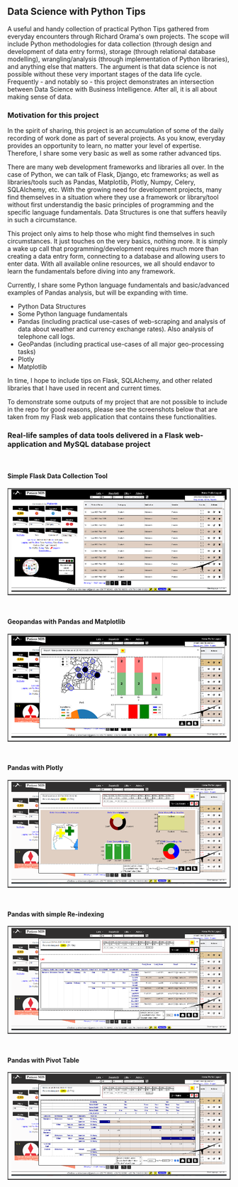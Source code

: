 ## Data Science with Python Tips
A useful and handy collection of practical Python Tips gathered from everyday encounters through Richard Orama's own projects. The scope will include Python methodologies for data collection (through design and development of data entry forms), storage (through relational database modelling), wrangling/analysis (through implementation of Python libraries), and anything else that matters. The argument is that data science is not possible without these very important stages of the data life cycle. Frequently - and notably so - this project demonstrates an intersection between Data Science with Business Intelligence. After all, it is all about making sense of data.

### Motivation for this project
In the spirit of sharing, this project is an accumulation of some of the daily recording of work done as part of several projects. As you know, everyday provides an opportunity to learn, no matter your level of expertise. Therefore, I share some very basic as well as some rather advanced tips.

There are many web development frameworks and libraries all over. In the case of Python, we can talk of Flask, Django, etc frameworks; as well as libraries/tools such as Pandas, Matplotlib, Plotly, Numpy, Celery, SQLAlchemy, etc. With the growing need for development projects, many find themselves in a situation where they use a framework or library/tool without first understandig the basic principles of programming and the specific language fundamentals. Data Structures is one that suffers heavily in such a circumstance.

This project only aims to help those who might find themselves in such circumstances. It just touches on the very basics, nothing more. It is simply a wake up call that programming/development requires much more than creating a data entry form, connecting to a database and allowing users to enter data. With all available online resources, we all should endavor to learn the fundamentals before diving into any framework.

Currently, I share some Python language fundamentals and basic/advanced examples of Pandas analysis, but will be expanding with time. 

- Python Data Structures
- Some Python language fundamentals
- Pandas (including practical use-cases of web-scraping and analysis of data about weather and currency exchange rates). Also analysis of telephone call logs.
- GeoPandas (including practical use-cases of all major geo-processing tasks)
- Plotly
- Matplotlib

In time, I hope to include tips on Flask, SQLAlchemy, and other related libraries that I have used in recent and current times.

To demonstrate some outputs of my project that are not possible to include in the repo for good reasons, please see the screenshots below that are taken from my Flask web application that contains these functionalities.

### Real-life samples of data tools delivered in a Flask web-application and MySQL database project

<br/>

#### Simple Flask Data Collection Tool
<table border="1"><tr><td>
  <img src="./images/tb1-plain.PNG" />
</td></tr></table>

<br/>

#### Geopandas with Pandas and Matplotlib
<table border="1"><tr><td>
  <img src="./images/tb2-charts.PNG" />
</td></tr></table>

<br/>

#### Pandas with Plotly 
<table border="1"><tr><td>
  <img src=".//images/tb5-visual.PNG" />
</td></tr></table>

<br/>

#### Pandas with simple Re-indexing
<table border="1"><tr><td>
  <img src="./images/tb6-list.PNG" />
</td></tr></table>

<br/>

#### Pandas with Pivot Table
<table border="1"><tr><td>
  <img src="./images/tb3-matrix.PNG" />
</td></tr></table>



